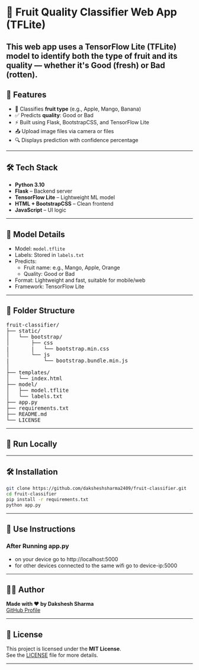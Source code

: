 # 🍓 Fruit Quality Classifier Web App (TFLite)

This web app uses a **TensorFlow Lite (TFLite)** model to identify both the **type of fruit** and its **quality** — whether it's **Good (fresh)** or **Bad (rotten)**.
---

## 🚀 Features

- 🧠 Classifies **fruit type** (e.g., Apple, Mango, Banana)
- ✅ Predicts **quality**: Good or Bad
- ⚡ Built using Flask, BootstrapCSS, and TensorFlow Lite
- 📤 Upload image files via camera or files
- 🔍 Displays prediction with confidence percentage

---

## 🛠️ Tech Stack

- **Python 3.10**
- **Flask** – Backend server
- **TensorFlow Lite** – Lightweight ML model
- **HTML + BootstrapCSS** – Clean frontend
- **JavaScript** – UI logic

---

## 🧠 Model Details

- Model: `model.tflite`
- Labels: Stored in `labels.txt`
- Predicts:
  - Fruit name: e.g., Mango, Apple, Orange
  - Quality: Good or Bad
- Format: Lightweight and fast, suitable for mobile/web
- Framework: TensorFlow Lite

---

## 📁 Folder Structure

<pre>
fruit-classifier/
├── static/
│   └── bootstrap/
│       ├── css
|       |   └── bootstrap.min.css
│       └── js
|           └── bootstrap.bundle.min.js
│   
├── templates/
│   └── index.html
├── model/
│   ├── model.tflite
│   └── labels.txt
├── app.py
├── requirements.txt
├── README.md
└── LICENSE
</pre>

---

## 🧪 Run Locally

---

## 🛠️ Installation

```bash
git clone https://github.com/daksheshsharma2409/fruit-classifier.git
cd fruit-classifier
pip install -r requirements.txt
python app.py
```
---

## 🧪 Use Instructions

### After Running app.py

- on your device go to http://localhost:5000
- for other devices connected to the same wifi go to device-ip:5000

---

## 👨‍💻 Author

**Made with ❤️ by Dakshesh Sharma**  
[GitHub Profile](https://github.com/daksheshsharma2409)

---

## 📜 License

This project is licensed under the **MIT License**.  
See the [LICENSE](LICENSE) file for more details.

---

